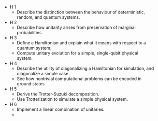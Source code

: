 * H 1
  * Describe the distinction between the behaviour of deterministic, random, and quantum systems.
* H 2
  * Describe how unitarity arises from preservation of marginal probabilities.
* H 3
  * Define a Hamiltonian and explain what it means with respect to a quantum system.
  * Compute unitary evolution for a simple, single-qubit physical system.
* H 4
  * Describe the utility of diagonalizing a Hamiltonian for simulation, and diagonalize a simple case.
  * See how nontrivial computational problems can be encoded in ground states.
* H 5
  * Derive the Trotter-Suzuki decomposition.
  * Use Trotterization to simulate a simple physical system.
* H 6
  * Implement a linear combination of unitaries.
  * 